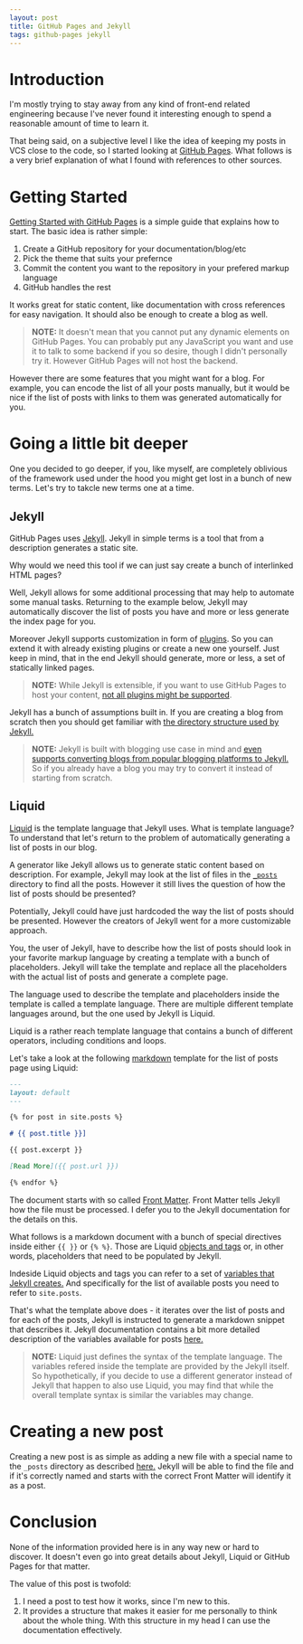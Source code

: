 ```yaml
---
layout: post
title: GitHub Pages and Jekyll
tags: github-pages jekyll
---
```


[GitHubPages]: https://guides.github.com/features/pages/ "Getting Started with GitHub Pages"
[Jekyll]: https://jekyllrb.com/ "Jekyll Home Page"
[JekyllPlugins]: https://jekyllrb.com/docs/plugins/ "Jekyll Plugins"
[JekyllStructure]: https://import.jekyllrb.com/ "Jekyll Directory Structure"
[Liquid]: https://shopify.github.io/liquid/ "Liquid Home Page"
[Markdown]: https://guides.github.com/features/mastering-markdown/ "Markdown Guide"
[FrontMatter]: https://jekyllrb.com/docs/front-matter/ "Jekyll Front Matter"
[JekyllVariables]: https://jekyllrb.com/docs/variables/ "Jekyll Varibales"

# Introduction

I'm mostly trying to stay away from any kind of front-end related engineering
because I've never found it interesting enough to spend a reasonable amount of
time to learn it.

That being said, on a subjective level I like the idea of keeping my posts in
VCS close to the code, so I started looking at [GitHub Pages][GitHubPages].
What follows is a very brief explanation of what I found with references to
other sources.

# Getting Started

[Getting Started with GitHub Pages][GitHubPages] is a simple guide that explains
how to start. The basic idea is rather simple:

1. Create a GitHub repository for your documentation/blog/etc
2. Pick the theme that suits your prefernce
3. Commit the content you want to the repository in your prefered markup
   language
4. GitHub handles the rest

It works great for static content, like documentation with cross references for
easy navigation. It should also be enough to create a blog as well.

> **NOTE:** It doesn't mean that you cannot put any dynamic elements on GitHub
Pages. You can probably put any JavaScript you want and use it to talk to some
backend if you so desire, though I didn't personally try it. However GitHub
Pages will not host the backend.

However there are some features that you might want for a blog. For example, you
can encode the list of all your posts manually, but it would be nice if the list
of posts with links to them was generated automatically for you.

# Going a little bit deeper

One you decided to go deeper, if you, like myself, are completely oblivious of
the framework used under the hood you might get lost in a bunch of new terms.
Let's try to takcle new terms one at a time.

## Jekyll

GitHub Pages uses [Jekyll][Jekyll]. Jekyll in simple terms is a tool that from
a description generates a static site.

Why would we need this tool if we can just say create a bunch of interlinked
HTML pages?

Well, Jekyll allows for some additional processing that may help to automate
some manual tasks. Returning to the example below, Jekyll may automatically
discover the list of posts you have and more or less generate the index page
for you.

Moreover Jekyll supports customization in form of [plugins][JekyllPlugins]. So
you can extend it with already existing plugins or create a new one yourself.
Just keep in mind, that in the end Jekyll should generate, more or less, a set
of statically linked pages.

> **NOTE:** While Jekyll is extensible, if you want to use GitHub Pages to
host your content, [not all plugins might be supported](https://help.github.com/en/github/working-with-github-pages/about-github-pages-and-jekyll#plugins).

Jekyll has a bunch of assumptions built in. If you are creating a blog from
scratch then you should get familiar with [the directory structure used by
Jekyll.][JekyllStructure]


> **NOTE:** Jekyll is built with blogging use case in mind and [even supports
converting blogs from popular blogging platforms to Jekyll.](https://import.jekyllrb.com/)
So if you already have a blog you may try to convert it instead of starting
from scratch.

## Liquid

[Liquid][Liquid] is the template language that Jekyll uses. What is template
language? To understand that let's return to the problem of automatically
generating a list of posts in our blog.

A generator like Jekyll allows us to generate static content based on
description. For example, Jekyll may look at the list of files in the
[`_posts`][JekyllStructure] directory to find all the posts. However it still
lives the question of how the list of posts should be presented?

Potentially, Jekyll could have just hardcoded the way the list of posts should
be presented. However the creators of Jekyll went for a more customizable
approach.

You, the user of Jekyll, have to describe how the list of posts should look in
your favorite markup language by creating a template with a bunch of
placeholders. Jekyll will take the template and replace all the placeholders
with the actual list of posts and generate a complete page.

The language used to describe the template and placeholders inside the template
is called a template language. There are multiple different template languages
around, but the one used by Jekyll is Liquid.

Liquid is a rather reach template language that contains a bunch of different
operators, including conditions and loops.

Let's take a look at the following [markdown][Markdown] template for the list of
posts page using Liquid:

```markdown
---
layout: default
---

{% for post in site.posts %}

# {{ post.title }}]

{{ post.excerpt }}

[Read More]({{ post.url }})

{% endfor %}
```

The document starts with so called [Front Matter][FrontMatter]. Front Matter
tells Jekyll how the file must be processed. I defer you to the Jekyll
documentation for the details on this.

What follows is a markdown document with a bunch of special directives inside
either `{{ }}` or `{% %}`. Those are Liquid [objects and tags](https://shopify.github.io/liquid/basics/introduction/) or, in other words, placeholders that
need to be populated by Jekyll.

Indeside Liquid objects and tags you can refer to a set of [variables that
Jekyll creates.][JekyllVariables] And specifically for the list of available
posts you need to refer to `site.posts`.

That's what the template above does - it iterates over the list of posts and
for each of the posts, Jekyll is instructed to generate a markdown snippet that
describes it. Jekyll documentation contains a bit more detailed description of
the variables available for posts [here.](https://jekyllrb.com/docs/posts/)

> **NOTE:** Liquid just defines the syntax of the template language. The
variables refered inside the template are provided by the Jekyll itself. So
hypothetically, if you decide to use a different generator instead of Jekyll
that happen to also use Liquid, you may find that while the overall template
syntax is similar the variables may change.

# Creating a new post

Creating a new post is as simple as adding a new file with a special name to the
`_posts` directory as described [here.](https://jekyllrb.com/docs/posts/) Jekyll
will be able to find the file and if it's correctly named and starts with the
correct Front Matter will identify it as a post.

# Conclusion

None of the information provided here is in any way new or hard to discover. It doesn't even go into great details about Jekyll, Liquid or GitHub Pages for that
matter.

The value of this post is twofold:

1. I need a post to test how it works, since I'm new to this.
2. It provides a structure that makes it easier for me personally to think
   about the whole thing. With this structure in my head I can use the
   documentation effectively.
